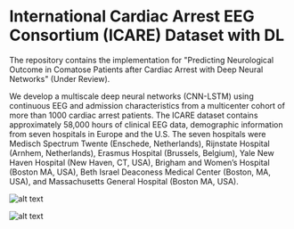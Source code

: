 # International Cardiac Arrest EEG Consortium (ICARE) Dataset with DL 
The repository contains the implementation for "Predicting Neurological Outcome in Comatose Patients after Cardiac Arrest with Deep Neural Networks" (Under Review).

We develop a multiscale deep neural networks (CNN-LSTM) using continuous EEG and admission characteristics from a multicenter cohort of more than 1000 cardiac arrest patients. The ICARE dataset contains approximately 58,000 hours of clinical EEG data, demographic information from seven hospitals in Europe and the U.S. The seven hospitals were Medisch Spectrum Twente (Enschede, Netherlands), Rijnstate Hospital (Arnhem, Netherlands), Erasmus Hospital (Brussels, Belgium), Yale New Haven Hospital (New Haven, CT, USA), Brigham and Women’s Hospital (Boston MA, USA), Beth Israel Deaconess Medical Center (Boston, MA, USA), and Massachusetts General Hospital (Boston MA, USA).

![alt text](https://github.com/mghcdac/icare-dl/blob/main/figures/fig1.png?raw=true "The proposed model architecture")


![alt text](https://github.com/mghcdac/icare-dl/blob/main/figures/fig3.png?raw=true)
